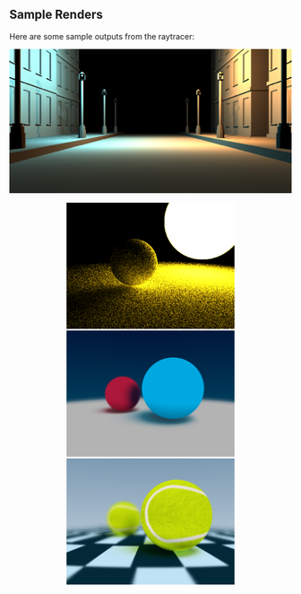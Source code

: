 ## Sample Renders

Here are some sample outputs from the raytracer:

<p align="center">
  <img src="renders/5.png" alt="Render 4" width="800"/>
</p>

<p align="center">
  <img src="renders/1.png" alt="Render 1" width="300"/>
  <img src="renders/2.png" alt="Render 2" width="300"/>
  <img src="renders/3.png" alt="Render 3" width="300"/>
</p>

